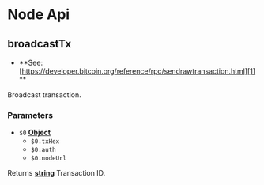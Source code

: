 # Node Api

<!-- Generated by documentation.js. Update this documentation by updating the source code. -->

## broadcastTx

-   **See: [https://developer.bitcoin.org/reference/rpc/sendrawtransaction.html][1]
    **

Broadcast transaction.

### Parameters

-   `$0` **[Object][2]** 
    -   `$0.txHex`  
    -   `$0.auth`  
    -   `$0.nodeUrl`  

Returns **[string][3]** Transaction ID.

[1]: https://developer.bitcoin.org/reference/rpc/sendrawtransaction.html

[2]: https://developer.mozilla.org/docs/Web/JavaScript/Reference/Global_Objects/Object

[3]: https://developer.mozilla.org/docs/Web/JavaScript/Reference/Global_Objects/String
